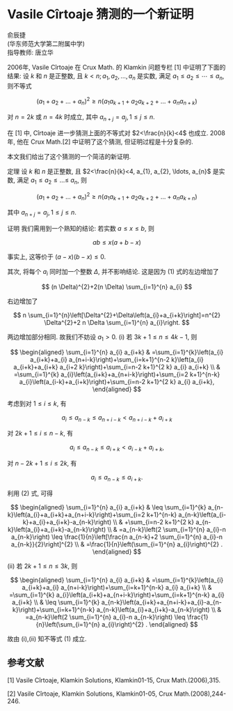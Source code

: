 # Vasile Cîrtoaje 猜测的一个新证明 

俞辰捷<br>(华东师范大学第二附属中学)<br>指导教师: 唐立华

2006年, Vasile Cîrtoaje 在 Crux Math. 的 Klamkin 问题专栏 [1] 中证明了下面的结果: 设 $k$ 和 $n$ 是正整数, 且 $k<n ; a_{1}, a_{2}, \ldots, a_{n}$ 是实数, 满足 $a_{1} \leq a_{2} \leq \cdots \leq a_{n}$, 则不等式

$$
\left(a_{1}+a_{2}+\ldots+a_{n}\right)^{2} \geq n\left(a_{1} a_{k+1}+a_{2} a_{k+2}+\ldots+a_{n} a_{n+k}\right)
$$

对 $n=2 k$ 或 $n=4 k$ 时成立, 其中 $a_{n+j}=a_{j}, 1 \leq j \leq n$.

在 [1] 中, Cîrtoaje 进一步猜测上面的不等式对 $2<\frac{n}{k}<4$ 也成立. 2008年, 他在 Crux Math.[2] 中证明了这个猜测, 但证明过程是十分复杂的.

本文我们给出了这个猜测的一个简洁的新证明.

定理 设 $k$ 和 $n$ 是正整数, 且 $2<\frac{n}{k}<4, a_{1}, a_{2}, \ldots, a_{n}$ 是实数, 满足 $a_{1} \leq a_{2} \leq \ldots \leq$ $a_{n}$, 则

$$
\left(a_{1}+a_{2}+\ldots+a_{n}\right)^{2} \geq n\left(a_{1} a_{k+1}+a_{2} a_{k+2}+\ldots+a_{n} a_{k+n}\right)
$$

其中 $a_{n+j}=a_{j}, 1 \leq j \leq n$.

证明 我们需用到一个熟知的结论: 若实数 $a \leq x \leq b$, 则

$$
a b \leq x(a+b-x)
$$

事实上, 这等价于 $(a-x)(b-x) \leq 0$.

其次, 将每个 $a_{i}$ 同时加一个整数 $\Delta$, 并不影响结论. 这是因为 (1) 式的左边增加了

$$
(n \Delta)^{2}+2(n \Delta) \sum_{i=1}^{n} a_{i}
$$

右边增加了

$$
n \sum_{i=1}^{n}\left[\Delta^{2}+\Delta\left(a_{i}+a_{i+k}\right]=n^{2} \Delta^{2}+2 n \Delta \sum_{i=1}^{n} a_{i}\right.
$$

两边增加部分相同. 故我们不妨设 $a_{1}>0$.
(i) 若 $3 k+1 \leq n \leq 4 k-1$, 则

$$
\begin{aligned}
\sum_{i=1}^{n} a_{i} a_{i+k} & =\sum_{i=1}^{k}\left(a_{i} a_{i+k}+a_{i} a_{n+i-k}\right)+\sum_{i=k+1}^{n-2 k}\left(a_{i} a_{i+k}+a_{i+k} a_{i+2 k}\right)+\sum_{i=n-2 k+1}^{2 k} a_{i} a_{i+k} \\
& =\sum_{i=1}^{k} a_{i}\left(a_{i+k}+a_{n+i-k}\right)+\sum_{i=2 k+1}^{n-k} a_{i}\left(a_{i-k}+a_{i+k}\right)+\sum_{i=n-2 k+1}^{2 k} a_{i} a_{i+k},
\end{aligned}
$$

考虑到对 $1 \leq i \leq k$, 有

$$
a_{i} \leq a_{n-k} \leq a_{n+i-k}<a_{n+i-k}+a_{i+k}
$$

对 $2 k+1 \leq i \leq n-k$, 有

$$
a_{i} \leq a_{n-k} \leq a_{i+k}<a_{i-k}+a_{i+k},
$$

对 $n-2 k+1 \leq i \leq 2 k$, 有

$$
a_{i} \leq a_{n-k} \leq a_{i+k} .
$$

利用 (2) 式, 可得

$$
\begin{aligned}
\sum_{i=1}^{n} a_{i} a_{i+k} & \leq \sum_{i=1}^{k} a_{n-k}\left(a_{i}+a_{i+k}+a_{n+i-k}\right)+\sum_{i=2 k+1}^{n-k} a_{n-k}\left(a_{i-k}+a_{i}+a_{i+k}-a_{n-k}\right) \\
& +\sum_{i=n-2 k+1}^{2 k} a_{n-k}\left(a_{i}+a_{i+k}-a_{n-k}\right) \\
& =a_{n-k}\left(2 \sum_{i=1}^{n} a_{i}-n a_{n-k}\right) \leq \frac{1}{n}\left[\frac{n a_{n-k}+2 \sum_{i=1}^{n} a_{i}-n a_{n-k}}{2}\right]^{2} \\
& =\frac{1}{n}\left(\sum_{i=1}^{n} a_{i}\right)^{2} .
\end{aligned}
$$

(ii) 若 $2 k+1 \leq n \leq 3 k$, 则

$$
\begin{aligned}
\sum_{i=1}^{n} a_{i} a_{i+k} & =\sum_{i=1}^{k}\left(a_{i} a_{i+k}+a_{i} a_{n+i-k}\right)+\sum_{i=k+1}^{n-k} a_{i} a_{i+k} \\
& =\sum_{i=1}^{k} a_{i}\left(a_{i+k}+a_{n+i-k}\right)+\sum_{i=k+1}^{n-k} a_{i} a_{i+k} \\
& \leq \sum_{i=1}^{k} a_{n-k}\left(a_{i+k}+a_{n+i-k}+a_{i}-a_{n-k}\right)+\sum_{i=k+1}^{n-k} a_{n-k}\left(a_{i}+a_{i+k}-a_{n-k}\right) \\
& =a_{n-k}\left(2 \sum_{i=1}^{n} a_{i}-n a_{n-k}\right) \leq \frac{1}{n}\left(\sum_{i=1}^{n} a_{i}\right)^{2} .
\end{aligned}
$$

故由 (i),(ii) 知不等式 (1) 成立.

## 参考文献

[1] Vasile Cîrtoaje, Klamkin Solutions, Klamkin01-15, Crux Math.(2006),315.

[2] Vasile Cîrtoaje, Klamkin Solutions, Klamkin01-05, Crux Math.(2008),244-246.

